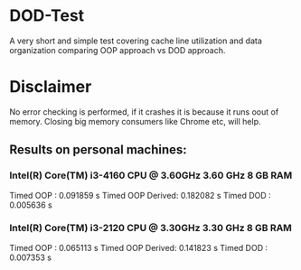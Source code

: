 # DOD-Test

A very short and simple test covering cache line utilization and data organization comparing OOP approach vs DOD approach.

# Disclaimer

No error checking is performed, if it crashes it is because it runs oout of memory.
Closing big memory consumers like Chrome etc, will help.

## Results on personal machines:

### Intel(R) Core(TM) i3-4160 CPU @ 3.60GHz   3.60 GHz 8 GB RAM
Timed OOP        : 0.091859 s
Timed OOP Derived: 0.182082 s
Timed DOD        : 0.005636 s

### Intel(R) Core(TM) i3-2120 CPU @ 3.30GHz   3.30 GHz 8 GB RAM
Timed OOP        : 0.065113 s
Timed OOP Derived: 0.141823 s
Timed DOD        : 0.007353 s

